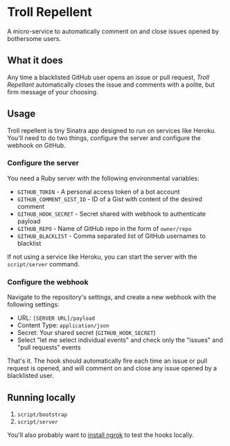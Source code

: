# Troll Repellent
A micro-service to automatically comment on and close issues opened by bothersome users.

## What it does

Any time a blacklisted GitHub user opens an issue or pull request, *Troll Repellant* automatically closes the issue and comments with a polite, but firm message of your choosing.

## Usage
Troll repellent is tiny Sinatra app designed to run on services like Heroku. You'll need to do two things, configure the server and configure the webhook on GitHub.

### Configure the server
You need a Ruby server with the following environmental variables:
- `GITHUB_TOKEN` - A personal access token of a bot account
- `GITHUB_COMMENT_GIST_ID` - ID of a Gist with content of the desired comment
- `GITHUB_HOOK_SECRET` - Secret shared with webhook to authenticate payload
- `GITHUB_REPO` - Name of GitHub repo in the form of `owner/repo`
- `GITHUB_BLACKLIST` - Comma separated list of GitHub usernames to blacklist

If not using a service like Heroku, you can start the server with the `script/server` command.

### Configure the webhook
Navigate to the repository's settings, and create a new webhook with the following settings:
- URL: `[SERVER URL]/payload`
- Content Type: `application/json`
- Secret: Your shared secret (`GITHUB_HOOK_SECRET`)
- Select "let me select individual events" and check only the "issues" and "pull requests" events

That's it. The hook should automatically fire each time an issue or pull request is opened, and will comment on and close any issue opened by a blacklisted user.

## Running locally
1. `script/bootstrap`
2. `script/server`

You'll also probably want to [install ngrok](https://developer.github.com/webhooks/configuring/#using-ngrok) to test the hooks locally.
